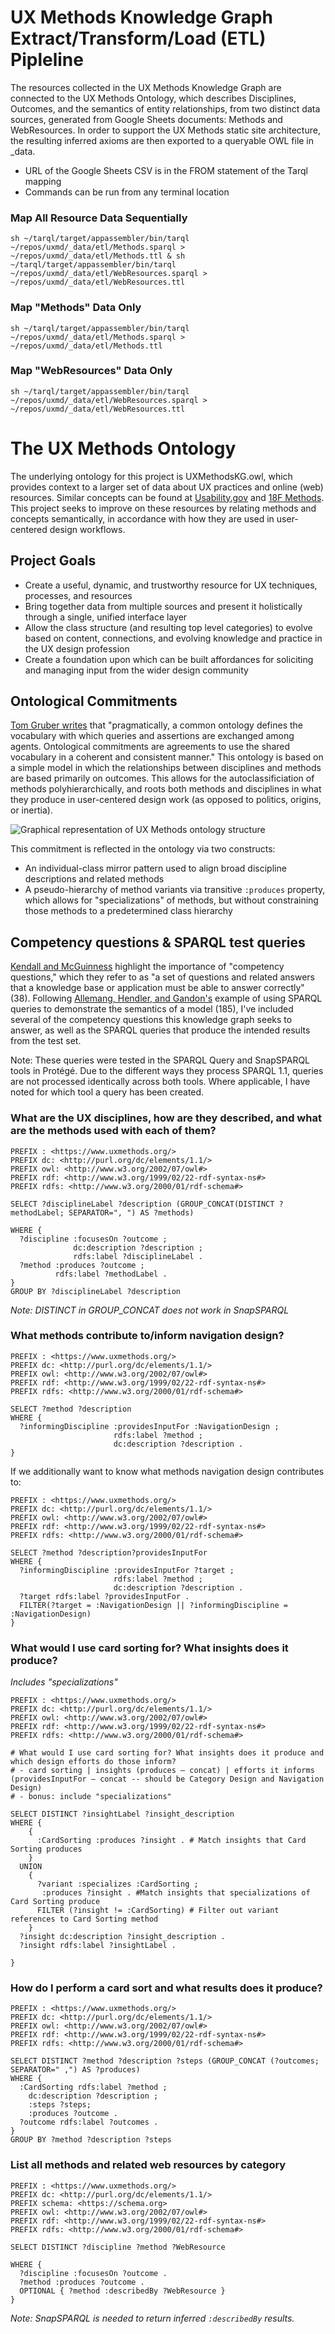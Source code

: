 # UX Methods Knowledge Graph Extract/Transform/Load (ETL) Pipleline

The resources collected in the UX Methods Knowledge Graph are connected to the UX Methods Ontology, which describes Disciplines, Outcomes, and the semantics of entity relationships, from two distinct data sources, generated from Google Sheets documents: Methods and WebResources. In order to support the UX Methods static site architecture, the resulting inferred axioms are then exported to a queryable OWL file in \_data. 

- URL of the Google Sheets CSV is in the FROM statement of the Tarql mapping
- Commands can be run from any terminal location

### Map All Resource Data Sequentially
```
sh ~/tarql/target/appassembler/bin/tarql ~/repos/uxmd/_data/etl/Methods.sparql > ~/repos/uxmd/_data/etl/Methods.ttl & sh ~/tarql/target/appassembler/bin/tarql ~/repos/uxmd/_data/etl/WebResources.sparql > ~/repos/uxmd/_data/etl/WebResources.ttl
```

### Map "Methods" Data Only
```
sh ~/tarql/target/appassembler/bin/tarql ~/repos/uxmd/_data/etl/Methods.sparql > ~/repos/uxmd/_data/etl/Methods.ttl
```

### Map "WebResources" Data Only
```
sh ~/tarql/target/appassembler/bin/tarql ~/repos/uxmd/_data/etl/WebResources.sparql > ~/repos/uxmd/_data/etl/WebResources.ttl
```

# The UX Methods Ontology
The underlying ontology for this project is UXMethodsKG.owl, which provides context to a larger set of data about UX practices and online (web) resources. Similar concepts can be found at [Usability.gov](https://www.usability.gov/) and [18F Methods](https://methods.18f.gov/). This project seeks to improve on these resources by relating methods and concepts semantically, in accordance with how they are used in user-centered design workflows.

## Project Goals
- Create a useful, dynamic, and trustworthy resource for UX techniques, processes, and resources
- Bring together data from multiple sources and present it holistically through a single, unified interface layer
- Allow the class structure (and resulting top level categories) to evolve based on content, connections, and evolving knowledge and practice in the UX design profession
- Create a foundation upon which can be built affordances for soliciting and managing input from the wider design community

## Ontological Commitments
[Tom Gruber writes](http://www-ksl.stanford.edu/kst/what-is-an-ontology.html) that "pragmatically, a common ontology defines the vocabulary with which queries and assertions are exchanged among agents. Ontological commitments are agreements to use the shared vocabulary in a coherent and consistent manner." This ontology is based on a simple model in which the relationships between disciplines and methods are based primarily on outcomes. This allows for the autoclassificiation of methods polyhierarchically, and  roots both methods and disciplines in what they produce in user-centered design work (as opposed to politics, origins, or inertia).

![Graphical representation of UX Methods ontology structure](https://user-images.githubusercontent.com/3710835/99914748-582cd280-2cb4-11eb-8cf7-3d4709e98c0a.png)

This commitment is reflected in the ontology via two constructs:
- An individual-class mirror pattern used to align broad discipline descriptions and related methods
- A pseudo-hierarchy of method variants via transitive `:produces` property, which allows for "specializations" of methods, but without constraining those methods to a predetermined class hierarchy

## Competency questions & SPARQL test queries 
[Kendall and McGuinness](https://www.amazon.com/Ontology-Engineering-Elisa-F-Kendall-ebook/dp/B07T189GZZ) highlight the importance of "competency questions," which they refer to as "a set of questions and related answers that a knowledge base or application must be able to answer correctly" (38). Following [Allemang, Hendler, and Gandon's](https://www.amazon.com/Semantic-Web-Working-Ontologist-Effective/dp/1450376142) example of using SPARQL queries to demonstrate the semantics of a model (185), I've included several of the competency questions this knowledge graph seeks to answer, as well as the SPARQL queries that produce the intended results from the test set. 

Note: These queries were tested in the SPARQL Query and SnapSPARQL tools in Protégé. Due to the different ways they process SPARQL 1.1, queries are not processed identically across both tools. Where applicable, I have noted for which tool a query has been created. 

### What are the UX disciplines, how are they described, and what are the methods used with each of them?
```
PREFIX : <https://www.uxmethods.org/>
PREFIX dc: <http://purl.org/dc/elements/1.1/>
PREFIX owl: <http://www.w3.org/2002/07/owl#>
PREFIX rdf: <http://www.w3.org/1999/02/22-rdf-syntax-ns#>
PREFIX rdfs: <http://www.w3.org/2000/01/rdf-schema#>

SELECT ?disciplineLabel ?description (GROUP_CONCAT(DISTINCT ?methodLabel; SEPARATOR=", ") AS ?methods)

WHERE {
  ?discipline :focusesOn ?outcome ;
              dc:description ?description ;
              rdfs:label ?disciplineLabel .
  ?method :produces ?outcome ;
          rdfs:label ?methodLabel .  
}
GROUP BY ?disciplineLabel ?description
```
_Note: DISTINCT in GROUP_CONCAT does not work in SnapSPARQL_

### What methods contribute to/inform navigation design?
```
PREFIX : <https://www.uxmethods.org/>
PREFIX dc: <http://purl.org/dc/elements/1.1/>
PREFIX owl: <http://www.w3.org/2002/07/owl#>
PREFIX rdf: <http://www.w3.org/1999/02/22-rdf-syntax-ns#>
PREFIX rdfs: <http://www.w3.org/2000/01/rdf-schema#>

SELECT ?method ?description
WHERE {
  ?informingDiscipline :providesInputFor :NavigationDesign ;
                       rdfs:label ?method ;
                       dc:description ?description .
}
```
If we additionally want to know what methods navigation design contributes to:
```
PREFIX : <https://www.uxmethods.org/>
PREFIX dc: <http://purl.org/dc/elements/1.1/>
PREFIX owl: <http://www.w3.org/2002/07/owl#>
PREFIX rdf: <http://www.w3.org/1999/02/22-rdf-syntax-ns#>
PREFIX rdfs: <http://www.w3.org/2000/01/rdf-schema#>

SELECT ?method ?description?providesInputFor
WHERE {
  ?informingDiscipline :providesInputFor ?target ;
                       rdfs:label ?method ;
                       dc:description ?description .
  ?target rdfs:label ?providesInputFor .
  FILTER(?target = :NavigationDesign || ?informingDiscipline = :NavigationDesign)
}
```

### What would I use card sorting for? What insights does it produce? 
_Includes "specializations"_
```
PREFIX : <https://www.uxmethods.org/>
PREFIX dc: <http://purl.org/dc/elements/1.1/>
PREFIX owl: <http://www.w3.org/2002/07/owl#>
PREFIX rdf: <http://www.w3.org/1999/02/22-rdf-syntax-ns#>
PREFIX rdfs: <http://www.w3.org/2000/01/rdf-schema#>

# What would I use card sorting for? What insights does it produce and which design efforts do those inform?
# - card sorting | insights (produces — concat) | efforts it informs (providesInputFor — concat -- should be Category Design and Navigation Design)
# - bonus: include "specializations"

SELECT DISTINCT ?insightLabel ?insight_description
WHERE {
    {
      :CardSorting :produces ?insight . # Match insights that Card Sorting produces
    }
  UNION
    { 
      ?variant :specializes :CardSorting ; 
       :produces ?insight . #Match insights that specializations of Card Sorting produce
      FILTER (?insight != :CardSorting) # Filter out variant references to Card Sorting method
    } 
  ?insight dc:description ?insight_description .
  ?insight rdfs:label ?insightLabel .
    
} 
```

### How do I perform a card sort and what results does it produce? 
```
PREFIX : <https://www.uxmethods.org/>
PREFIX dc: <http://purl.org/dc/elements/1.1/>
PREFIX owl: <http://www.w3.org/2002/07/owl#>
PREFIX rdf: <http://www.w3.org/1999/02/22-rdf-syntax-ns#>
PREFIX rdfs: <http://www.w3.org/2000/01/rdf-schema#>

SELECT DISTINCT ?method ?description ?steps (GROUP_CONCAT (?outcomes; SEPARATOR=" ,") AS ?produces)
WHERE {
  :CardSorting rdfs:label ?method ;
    dc:description ?description ;
    :steps ?steps;
    :produces ?outcome .
  ?outcome rdfs:label ?outcomes .
}
GROUP BY ?method ?description ?steps
```

### List all methods and related web resources by category
```
PREFIX : <https://www.uxmethods.org/>
PREFIX dc: <http://purl.org/dc/elements/1.1/>
PREFIX schema: <https://schema.org>
PREFIX owl: <http://www.w3.org/2002/07/owl#>
PREFIX rdf: <http://www.w3.org/1999/02/22-rdf-syntax-ns#>
PREFIX rdfs: <http://www.w3.org/2000/01/rdf-schema#>

SELECT DISTINCT ?discipline ?method ?WebResource

WHERE {
  ?discipline :focusesOn ?outcome .
  ?method :produces ?outcome .  
  OPTIONAL { ?method :describedBy ?WebResource }
}
```
_Note: SnapSPARQL is needed to return inferred `:describedBy` results._

